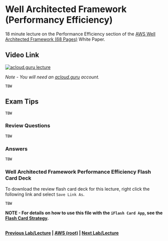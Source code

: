 Well Architected Framework (Performancy Efficiency)
======

18 minute lecture  on the Performance Efficiency section of the [AWS Well Architected Framework (68 Pages)](https://d0.awsstatic.com/whitepapers/architecture/AWS_Well-Architected_Framework.pdf) White Paper.

  
## Video Link

[![acloud.guru lecture](https://i.imgur.com/9n1zbax.png)](https://acloud.guru/course/aws-certified-solutions-architect-associate/learn/223c8538-772d-867a-a3c9-52f71df9e637/95bd542b-4a82-9b9c-fc9b-518c82b24221/watch)

*Note - You will need an [acloud.guru](acloud.guru) account.*

    TBW


## Exam Tips

    TBW

 
### Review Questions

    TBW


### Answers

    TBW


### Well Architected Framework Performance Efficiency Flash Card Deck
  
 To download the review flash card deck for this lecture, right click the following link and select
  `Save Link As`. 
  
    TBW
  
**NOTE - For details on how to use this file with the `iFlash Card App`, see the [Flash Card Strategy](https://github.com/bradyhouse/house/tree/master/fiddles/aws#flash-card-strategy).**  


## 

**[Previous Lab/Lecture](whitepapers-waf-reliability.md) | [AWS (root)](../readme.adoc) | [Next Lab/Lecture](whitepapers-waf-reliability.md)**

